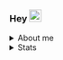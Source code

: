 ### Hey <img src="https://raw.githubusercontent.com/MartinHeinz/MartinHeinz/master/wave.gif" width="22px">

<details>
  <summary>About me</summary>
  <br>
  <p>I'm Romulo, passionate about technology since forever and currently a student in the area.</p>
  
- :telescope: I am currently working on personal projects to improve my skills
- :man_student:   Information Systems Student at [FURG](https://www.furg.br/) - 2022/01
- :speech_balloon: Ask me anything [here](https://github.com/romulodm/romulodm/issues/new) or [email](mailto:romulotg12@gmail.com) me
</details>

<details>
  <summary>Stats</summary>
  <br>
  <div>
    <img height="190em" src="https://github-readme-stats.vercel.app/api?username=romulodm&theme=dark&hide_border=false&include_all_commits=false&count_private=false"> 
    <img height="190em" src="https://github-readme-stats.vercel.app/api/top-langs/?username=romulodm&theme=dark&hide_border=false&include_all_commits=false&count_private=false&layout=compact">
  </div>
</details>
